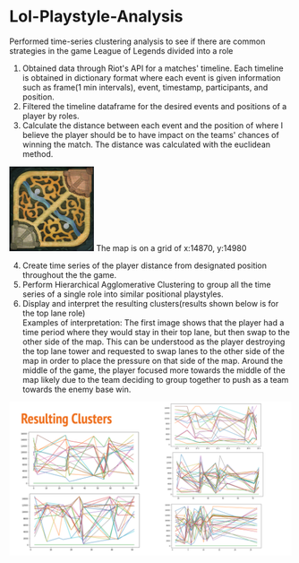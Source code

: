 # Lol-Playstyle-Analysis
Performed time-series clustering analysis to see if there are common strategies in the game League of Legends divided into a role

1. Obtained data through Riot's API for a matches' timeline. Each timeline is obtained in dictionary format where each event is given information such as frame(1 min intervals), event, timestamp, participants, and position.
2. Filtered the timeline dataframe for the desired events and positions of a player by roles.
3. Calculate the distance between each event and the position of where I believe the player should be to have impact on the teams' chances of winning the match. The distance was calculated with the euclidean method.

<img src='map11.png' width="30%"/>
  The map is on a grid of x:14870, y:14980

4. Create time series of the player distance from designated position throughout the the game.
5. Perform Hierarchical Agglomerative Clustering to group all the time series of a single role into similar positional playstyles.
6. Display and interpret the resulting clusters(results shown below is for the top lane role)
   <br>Examples of interpretation: The first image shows that the player had a time period where they would stay in their top lane, but then swap to the other side of the map. This can be understood as the player destroying the top lane tower and requested to swap lanes to the other side of the map in order to place the pressure on that side of the map. Around the middle of the game, the player focused more towards the middle of the map likely due to the team deciding to group together to push as a team towards the enemy base win.

<img src='Resulting Clusters.png'/>
